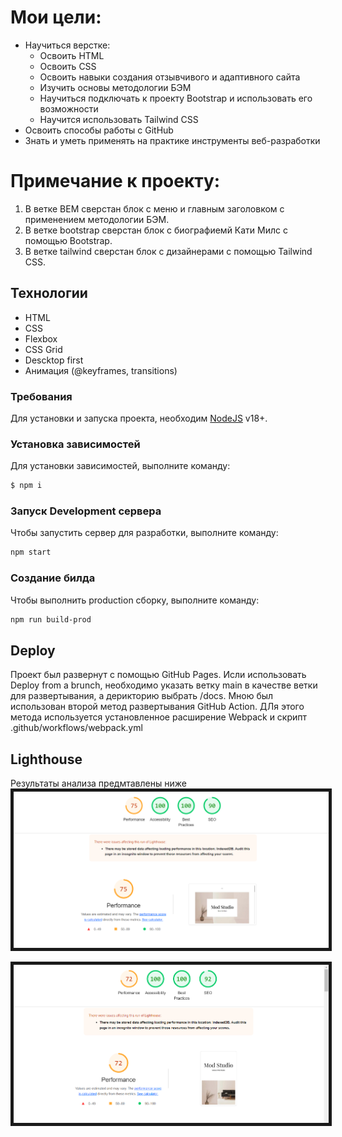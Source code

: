 # Мои цели:

- Научиться верстке:
    - Освоить HTML
    - Освоить CSS
    - Освоить навыки создания отзывчивого и адаптивного сайта
    - Изучить основы методологии БЭМ
    - Научиться подключать к проекту Bootstrap и использовать его возможности
    - Научится использовать Tailwind CSS
- Освоить способы работы с GitHub
- Знать и уметь применять на практике инструменты веб-разработки

# Примечание к проекту:
1. В ветке BEM сверстан блок с меню и главным заголовком с применением методологии БЭМ.
2. В ветке bootstrap сверстан блок с биографиемй Кати Милс с помощью Bootstrap.
3. В ветке tailwind сверстан блок с дизайнерами с помощью Tailwind CSS.

## Технологии
- HTML
- CSS
- Flexbox
- CSS Grid
- Descktop first
- Анимация (@keyframes, transitions)

### Требования
Для установки и запуска проекта, необходим [NodeJS](https://nodejs.org/) v18+.

### Установка зависимостей
Для установки зависимостей, выполните команду:
```sh
$ npm i
```

### Запуск Development сервера
Чтобы запустить сервер для разработки, выполните команду:
```sh
npm start
```

### Создание билда
Чтобы выполнить production сборку, выполните команду: 
```sh
npm run build-prod
```

## Deploy
Проект был развернут с помощью GitHub Pages. Исли использовать Deploy from a brunch, необходимо указать ветку main в качестве ветки для развертывания, а дерикторию выбрать /docs.
Мною был использован второй метод развертывания GitHub  Action. ДЛя этого метода используется установленное расширение Webpack и скрипт .github/workflows/webpack.yml

## Lighthouse
Результаты анализа предмтавлены ниже
<img src="/Lighthouse-descktop.png" border="5px solid red"/>

<img src="/Lighthouse-mobile.png" border="5px solid red"/>
